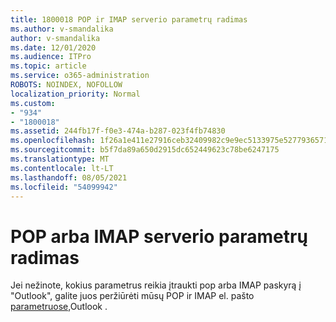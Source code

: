 ```yaml
---
title: 1800018 POP ir IMAP serverio parametrų radimas
ms.author: v-smandalika
author: v-smandalika
ms.date: 12/01/2020
ms.audience: ITPro
ms.topic: article
ms.service: o365-administration
ROBOTS: NOINDEX, NOFOLLOW
localization_priority: Normal
ms.custom:
- "934"
- "1800018"
ms.assetid: 244fb17f-f0e3-474a-b287-023f4fb74830
ms.openlocfilehash: 1f26a1e411e27916ceb32409982c9e9ec5133975e527793657160b598f7da892
ms.sourcegitcommit: b5f7da89a650d2915dc652449623c78be6247175
ms.translationtype: MT
ms.contentlocale: lt-LT
ms.lasthandoff: 08/05/2021
ms.locfileid: "54099942"
---
```

# <a name="find-your-pop-or-imap-server-settings"></a>POP arba IMAP serverio parametrų radimas

Jei nežinote, kokius parametrus reikia įtraukti pop arba IMAP paskyrą į "Outlook", galite juos peržiūrėti mūsų POP ir IMAP el. pašto [parametruose,](https://support.office.com/article/8361e398-8af4-4e97-b147-6c6c4ac95353.aspx)Outlook .
  
 
